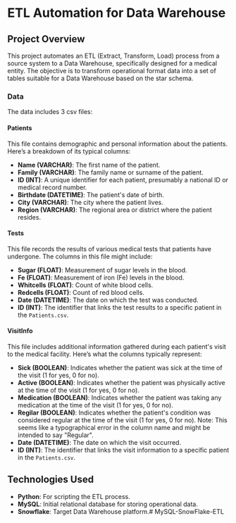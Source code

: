 # ETL Automation for Data Warehouse

## Project Overview
This project automates an ETL (Extract, Transform, Load) process from a source system to a Data Warehouse, specifically designed for a medical entity. The objective is to transform operational format data into a set of tables suitable for a Data Warehouse based on the star schema.

### Data
The data includes 3 csv files:

#### Patients
This file contains demographic and personal information about the patients. Here’s a breakdown of its typical columns:

- **Name (VARCHAR)**: The first name of the patient.
- **Family (VARCHAR)**: The family name or surname of the patient.
- **ID (INT)**: A unique identifier for each patient, presumably a national ID or medical record number.
- **Birthdate (DATETIME)**: The patient's date of birth.
- **City (VARCHAR)**: The city where the patient lives.
- **Region (VARCHAR)**: The regional area or district where the patient resides.

#### Tests
This file records the results of various medical tests that patients have undergone. The columns in this file might include:

- **Sugar (FLOAT)**: Measurement of sugar levels in the blood.
- **Fe (FLOAT)**: Measurement of iron (Fe) levels in the blood.
- **Whitcells (FLOAT)**: Count of white blood cells.
- **Redcells (FLOAT)**: Count of red blood cells.
- **Date (DATETIME)**: The date on which the test was conducted.
- **ID (INT)**: The identifier that links the test results to a specific patient in the `Patients.csv`.

#### VisitInfo
This file includes additional information gathered during each patient's visit to the medical facility. Here’s what the columns typically represent:

- **Sick (BOOLEAN)**: Indicates whether the patient was sick at the time of the visit (1 for yes, 0 for no).
- **Active (BOOLEAN)**: Indicates whether the patient was physically active at the time of the visit (1 for yes, 0 for no).
- **Medication (BOOLEAN)**: Indicates whether the patient was taking any medication at the time of the visit (1 for yes, 0 for no).
- **Regilar (BOOLEAN)**: Indicates whether the patient's condition was considered regular at the time of the visit (1 for yes, 0 for no). Note: This seems like a typographical error in the column name and might be intended to say "Regular".
- **Date (DATETIME)**: The date on which the visit occurred.
- **ID (INT)**: The identifier that links the visit information to a specific patient in the `Patients.csv`.

## Technologies Used
- **Python**: For scripting the ETL process.
- **MySQL**: Initial relational database for storing operational data.
- **Snowflake**: Target Data Warehouse platform.# MySQL-SnowFlake-ETL
